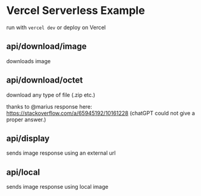 # Vercel Serverless Example

run with `vercel dev` or deploy on Vercel

## api/download/image

downloads image

## api/download/octet

download any type of file (.zip etc.)

thanks to @marius response here: https://stackoverflow.com/a/65945192/10161228
(chatGPT could not give a proper answer.)

## api/display

sends image response using an external url

## api/local

sends image response using local image
